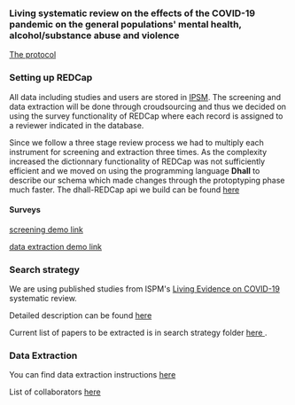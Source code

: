 ### Living systematic review on the effects of the COVID-19 pandemic on the general populations' mental health, alcohol/substance abuse and violence

<a href="https://www.crd.york.ac.uk/prospero/display_record.php?RecordID=180049" target="_blank">The protocol</a>

### Setting up REDCap
All data including studies and users are stored in [IPSM](https://redcap.ispm.unibe.ch/).
The screening and data extraction will be done through croudsourcing and thus we
decided on using the survey functionality of REDCap where each record is
assigned to a reviewer indicated in the database. 

Since we follow a three stage
review process we had to multiply each instrument for screening and extraction
three times. As the complexity increased the dictionnary functionality of REDCap
was not sufficiently efficient and we moved on using the programming language
**Dhall** to describe our schema which made changes through the protoptyping
phase much faster.
The dhall-REDCap api we build can be found 
<a href="dhall-instruments" target="_blank"> here </a>

#### Surveys
<a href="https://redcap.ispm.unibe.ch/surveys/?s=jzaY6WCR7A" target="_blank">screening demo link</a>

<a href="https://redcap.ispm.unibe.ch/surveys/?s=Y8P2d9QFHI" target="_blank">data extraction demo link</a>

### Search strategy 
We are using published studies from ISPM's 
[Living Evidence on COVID-19](https://ispmbern.github.io/covid-19/living-review/collectingdata.html)
systematic review.

Detailed description can be found
<a href="https://esm-ispm-unibe-ch.github.io/covid19-mhsr/search-strategy" download>here</a> 

Current list of papers to be extracted is in search strategy folder
<a href="https://esm-ispm-unibe-ch.github.io/covid19-mhsr/search-strategy/20200520_174601_newrefs.csv"> here </a>
.

### Data Extraction

You can find data extraction instructions 
<a href="https://esm-ispm-unibe-ch.github.io/covid19-mhsr/search-strategy/Explanations_for_Data_extraction.docx" download> here </a>

List of collaborators <a href="https://esm-ispm-unibe-ch.github.io/covid19-mhsr/search-strategy/Reviewers_for_COVID_and_MH.pdf" download> here </a>

